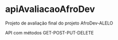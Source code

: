 # apiAvaliacaoAfroDev

Projeto de avaliação final do projeto AfroDev-ALELO

API com métodos GET-POST-PUT-DELETE


